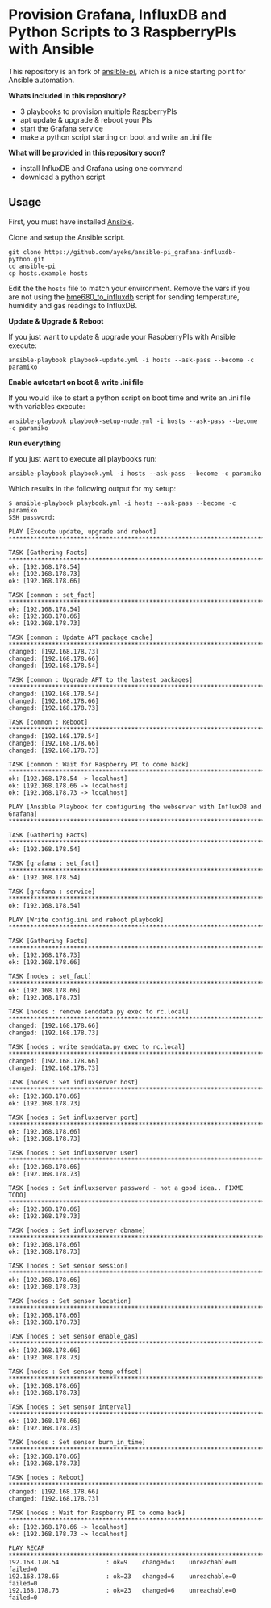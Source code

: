 # Provision Grafana, InfluxDB and Python Scripts to 3 RaspberryPIs with Ansible

This repository is an fork of [ansible-pi](https://github.com/motdotla/ansible-pi), which is a nice starting point for Ansible automation.

**Whats included in this repository?**

* 3 playbooks to provision multiple RaspberryPIs
* apt update & upgrade & reboot your PIs
* start the Grafana service
* make a python script starting on boot and write an .ini file

**What will be provided in this repository soon?**

* install InfluxDB and Grafana using one command
* download a python script

## Usage

First, you must have installed [Ansible](http://www.ansible.com/).

Clone and setup the Ansible script. 

```
git clone https://github.com/ayeks/ansible-pi_grafana-influxdb-python.git
cd ansible-pi
cp hosts.example hosts
```

Edit the the `hosts` file to match your environment. Remove the vars if you are not using the [bme680_to_influxdb](https://github.com/ayeks/bme680_to_influxdb) script for sending temperature, humidity and gas readings to InfluxDB.


**Update & Upgrade & Reboot**

If you just want to update & upgrade your RaspberryPIs with Ansible execute:

```
ansible-playbook playbook-update.yml -i hosts --ask-pass --become -c paramiko
```


**Enable autostart on boot & write .ini file**

If you would like to start a python script on boot time and write an .ini file with variables execute:

```
ansible-playbook playbook-setup-node.yml -i hosts --ask-pass --become -c paramiko

```

**Run everything**

If you just want to execute all playbooks run:
```
ansible-playbook playbook.yml -i hosts --ask-pass --become -c paramiko
```

Which results in the following output for my setup:

```
$ ansible-playbook playbook.yml -i hosts --ask-pass --become -c paramiko
SSH password: 

PLAY [Execute update, upgrade and reboot] **********************************************************************************************************************************

TASK [Gathering Facts] *****************************************************************************************************************************************************
ok: [192.168.178.54]
ok: [192.168.178.73]
ok: [192.168.178.66]

TASK [common : set_fact] ***************************************************************************************************************************************************
ok: [192.168.178.54]
ok: [192.168.178.66]
ok: [192.168.178.73]

TASK [common : Update APT package cache] ***********************************************************************************************************************************
changed: [192.168.178.73]
changed: [192.168.178.66]
changed: [192.168.178.54]

TASK [common : Upgrade APT to the lastest packages] ************************************************************************************************************************
changed: [192.168.178.54]
changed: [192.168.178.66]
changed: [192.168.178.73]

TASK [common : Reboot] *****************************************************************************************************************************************************
changed: [192.168.178.54]
changed: [192.168.178.66]
changed: [192.168.178.73]

TASK [common : Wait for Raspberry PI to come back] *************************************************************************************************************************
ok: [192.168.178.54 -> localhost]
ok: [192.168.178.66 -> localhost]
ok: [192.168.178.73 -> localhost]

PLAY [Ansible Playbook for configuring the webserver with InfluxDB and Grafana] ********************************************************************************************

TASK [Gathering Facts] *****************************************************************************************************************************************************
ok: [192.168.178.54]

TASK [grafana : set_fact] **************************************************************************************************************************************************
ok: [192.168.178.54]

TASK [grafana : service] ***************************************************************************************************************************************************
ok: [192.168.178.54]

PLAY [Write config.ini and reboot playbook] ********************************************************************************************************************************

TASK [Gathering Facts] *****************************************************************************************************************************************************
ok: [192.168.178.73]
ok: [192.168.178.66]

TASK [nodes : set_fact] ****************************************************************************************************************************************************
ok: [192.168.178.66]
ok: [192.168.178.73]

TASK [nodes : remove senddata.py exec to rc.local] *************************************************************************************************************************
changed: [192.168.178.66]
changed: [192.168.178.73]

TASK [nodes : write senddata.py exec to rc.local] **************************************************************************************************************************
changed: [192.168.178.66]
changed: [192.168.178.73]

TASK [nodes : Set influxserver host] ***************************************************************************************************************************************
ok: [192.168.178.66]
ok: [192.168.178.73]

TASK [nodes : Set influxserver port] ***************************************************************************************************************************************
ok: [192.168.178.66]
ok: [192.168.178.73]

TASK [nodes : Set influxserver user] ***************************************************************************************************************************************
ok: [192.168.178.66]
ok: [192.168.178.73]

TASK [nodes : Set influxserver password - not a good idea.. FIXME TODO] ****************************************************************************************************
ok: [192.168.178.66]
ok: [192.168.178.73]

TASK [nodes : Set influxserver dbname] *************************************************************************************************************************************
ok: [192.168.178.66]
ok: [192.168.178.73]

TASK [nodes : Set sensor session] ******************************************************************************************************************************************
ok: [192.168.178.66]
ok: [192.168.178.73]

TASK [nodes : Set sensor location] *****************************************************************************************************************************************
ok: [192.168.178.66]
ok: [192.168.178.73]

TASK [nodes : Set sensor enable_gas] ***************************************************************************************************************************************
ok: [192.168.178.66]
ok: [192.168.178.73]

TASK [nodes : Set sensor temp_offset] **************************************************************************************************************************************
ok: [192.168.178.66]
ok: [192.168.178.73]

TASK [nodes : Set sensor interval] *****************************************************************************************************************************************
ok: [192.168.178.66]
ok: [192.168.178.73]

TASK [nodes : Set sensor burn_in_time] *************************************************************************************************************************************
ok: [192.168.178.66]
ok: [192.168.178.73]

TASK [nodes : Reboot] ******************************************************************************************************************************************************
changed: [192.168.178.66]
changed: [192.168.178.73]

TASK [nodes : Wait for Raspberry PI to come back] **************************************************************************************************************************
ok: [192.168.178.66 -> localhost]
ok: [192.168.178.73 -> localhost]

PLAY RECAP *****************************************************************************************************************************************************************
192.168.178.54             : ok=9    changed=3    unreachable=0    failed=0   
192.168.178.66             : ok=23   changed=6    unreachable=0    failed=0   
192.168.178.73             : ok=23   changed=6    unreachable=0    failed=0   

```
